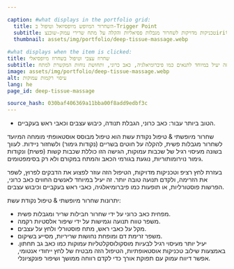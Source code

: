 ```yaml
---

caption: #what displays in the portfolio grid:
  title: השחרור המיופש מיופסיואל וטיפול ב-Trigger Point
  subtitle: טכניקות מדויקות לשחרור מגבלות פסיאליות והקלה על מתח שרירי עמוק-שוכנצirit.
  thumbnail: assets/img/portfolio/deep-tissue-massage.webp
  
#what displays when the item is clicked:
title: שחרוז עצבי וטיפול בשחרוז מיופסיאלי
subtitle: טכניקה מתמחה המיועדת לשחרור פציעות צמיח וקשירת שרירים, מחדשת תנועה ומורידה בכאבים. הטיפול הזה יעיל במיוחד לתנאים כמו פיברומיאלגיה, כאב כרוני, ותחושת נוחות המקשרת למתח.
image: assets/img/portfolio/deep-tissue-massage.webp
alt: עיסוי רקמות עמוקות
lang: he
page_id: deep-tissue-massage

source_hash: 030baf406369a11bba00f8add9edbf3c
---
```

- הטוב ביותר עבור: כאב כרוני, הגבלת תנודה, כיבוש עצבים וכאבי ראש בעקביים.

שחרור מיופשתי & טיפול נקודת עשת הוא טיפול מבוסס אוסטאופתי מומחה המיועד לשחרור מגבלות פשית, להקלה על חוטים בשריים (נקודות גימור) ולשחזור ניידות. לעווך בשונה מעיסוי רגיל של שכבות עמוקות, הגישה הזו כוללת שכבות קשות (פשית) ונקודות גימור נוירומותוריות, נוגעת בגורמי הכאב והמתח במקורם ולא רק בסימפטומים.

בעזרת לחץ רציפ וטכניקות מדויקות, הטיפול הזה עוזר לפצוע את הדבקים לפרוץ, לשפר את הזרימה, ולקדם תנועה טובה יותר. זה יעיל במיוחד לאנשים החווים כאב כרוני, הפרשות פוסטורליות, או תופעות כמו פיברומיאלגיה, כאבי ראש בעקביים וכיבוש עצבים.

יתרונות שחרור מיופשתי & טיפול נקודת עשת:
- מפחית כאב כרוני על ידי שחרור חבילות שריר ומגבלות פשית.
- משפר טווח תנועה וגמישות על ידי שיפור אלסטיות רקמה.
- מקל על כאבי ראש, מתח פוסטורלי ולחץ על עצבים.
- משפר זרימת דם ומופחת נחושות שריריות, מסייע בשיקום.
- יעיל יותר מעיסוי רגיל לבעיות מוסקולוסקלטליות עמוקות כמו כאב גב תחתון. באמצעות שילוב טכניקות אוסטאופתיות, הטיפול הזה מבטיח של לחץ ייחודי אנטומי, אפשר דיווח עמוק עם תפוקת אורך כדי לקדם רווחה ממושך ושיפור פונקציונלי.